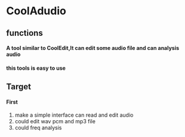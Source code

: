 # CoolAdudio
## functions
#### A tool similar to CoolEdit,It can edit some audio file and can analysis audio 
#### this tools is easy to use

## Target
#### First 
 1. make a simple interface can read and edit audio
 2. could edit wav pcm and mp3 file 
 3. could freq analysis 
